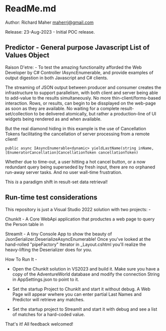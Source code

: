 ReadMe.md
=========

Author: Richard Maher 
        maherrj@gmail.com

Release: 23-Aug-2023 - Initial POC release.

Predictor - General purpose Javascript List of Values Object
------------------------------------------------------------

Raison D'etre: - To test the amazing functionality afforded the Web Developer by C# Controller IAsyncEnumerable, and provide examples of output digestion in both Javascript and C# clients.

The streaming of JSON output between producer and consumer creates the infrastructure to support parallelism, with both client and server being able to add-value to the results simultaneously. No more thin-client/forms-based interaction. Rows, or results, can begin to be dissplayed on the web-page as soon as they are available. No waiting for a complete result-set/collection to be delivered atomically, but rather a production-line of UI widgets being rendered as and when available. 

But the real diamond hiding in this example is the use of Cancellation Tokens facilitating the cancellation of server processing from a remote client!

	public async IAsyncEnumerable<dynamic> yieldLastName(string inName, [EnumeratorCancellation]CancellationToken cancellationToken)

Whether due to time-out, a user hitting a hot cancel button, or a now redundant query being superseded by fresh input, there are no orphaned run-away server tasks. And no user wall-time frustration.

This *is* a paradigm shift in result-set data retrieval!

Run-time test considerations
----------------------------

This repository is just a Visual Studio 2022 solution with two projects: -

ChunkIt - A Core WebApi application that productes a web page to query the Person table in

StreamIt - A tiny Console App to show the beauty of JsonSerializer.DeserializeAsyncEnumerable! Once you've looked at the hand-rolled "pipeFactory" Iterator in _Layout.cshtml you'll realize the heavy-lifting the Deserializer does for you.

How To Run It - 

- Open the ChunkIt solution in VS2023 and build it. Make sure you have a copy of the AdventureWorld database and modify the connection String in AppSettings.json to point to it.

- Set the startup Project to ChunkIt and start it without debug. A Web Page will appear wwhere you can enter partial Last Names and Predictor will retrieve any matches.

- Set the startup project to StreamIt and start it with debug and see a list of matches for a hard-coded value.

That's it! All feedback welcomed! 
